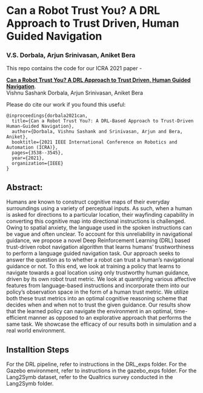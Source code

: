 # Can a Robot Trust You? A DRL Approach to Trust Driven, Human Guided Navigation
### V.S. Dorbala, Arjun Srinivasan, Aniket Bera

This repo contains the code for our ICRA 2021 paper - 

[**Can a Robot Trust You? A DRL Approach to Trust Driven, Human Guided Navigation**](https://ieeexplore.ieee.org/stamp/stamp.jsp?arnumber=9561983). <br>
Vishnu Sashank Dorbala, Arjun Srinivasan, Aniket Bera

Please do cite our work if you found this useful:

```
@inproceedings{dorbala2021can,
  title={Can a Robot Trust You?: A DRL-Based Approach to Trust-Driven Human-Guided Navigation},
  author={Dorbala, Vishnu Sashank and Srinivasan, Arjun and Bera, Aniket},
  booktitle={2021 IEEE International Conference on Robotics and Automation (ICRA)},
  pages={3538--3545},
  year={2021},
  organization={IEEE}
}
```

## Abstract:
Humans are known to construct cognitive maps
of their everyday surroundings using a variety of perceptual
inputs. As such, when a human is asked for directions to a
particular location, their wayfinding capability in converting
this cognitive map into directional instructions is challenged.
Owing to spatial anxiety, the language used in the spoken
instructions can be vague and often unclear. To account for
this unreliability in navigational guidance, we propose a novel
Deep Reinforcement Learning (DRL) based trust-driven robot
navigation algorithm that learns humans’ trustworthiness to
perform a language guided navigation task.
Our approach seeks to answer the question as to whether
a robot can trust a human’s navigational guidance or not. To
this end, we look at training a policy that learns to navigate
towards a goal location using only trustworthy human guidance,
driven by its own robot trust metric. We look at quantifying
various affective features from language-based instructions and
incorporate them into our policy’s observation space in the form
of a human trust metric. We utilize both these trust metrics into
an optimal cognitive reasoning scheme that decides when and
when not to trust the given guidance. Our results show that
the learned policy can navigate the environment in an optimal,
time-efficient manner as opposed to an explorative approach
that performs the same task. We showcase the efficacy of our
results both in simulation and a real world environment.

## Installtion Steps

For the DRL pipeline, refer to instructions in the DRL_exps folder.
For the Gazebo environment, refer to instructions in the gazebo_exps folder.
For the Lang2Symb dataset, refer to the Qualtrics survey conducted in the Lang2Symb folder.
